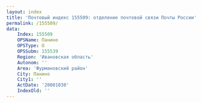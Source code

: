 ```yaml
---
layout: index
title: 'Почтовый индекс 155509: отделение почтовой связи Почты России'
permalink: /155509/
data:
    Index: 155509
    OPSName: Панино
    OPSType: О
    OPSSubm: 155539
    Region: 'Ивановская область'
    Autonom: ''
    Area: 'Фурмановский район'
    City: Панино
    City1: ''
    ActDate: '20001030'
    IndexOld: ''
---
```

